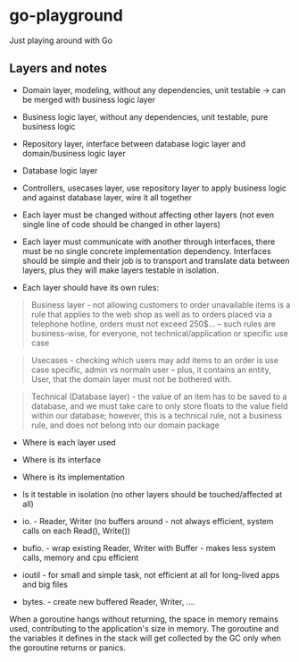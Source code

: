 # go-playground
Just playing around with Go

## Layers and notes
* Domain layer, modeling, without any dependencies, unit testable -> can be merged with business logic layer
* Business logic layer, without any dependencies, unit testable, pure business logic
* Repository layer, interface between database logic layer and domain/business logic layer
* Database logic layer
* Controllers, usecases layer, use repository layer to apply business logic and against database layer, wire it all together

* Each layer must be changed without affecting other layers (not even single line of code should be changed in other layers)
* Each layer must communicate with another through interfaces, there must be no single concrete implementation dependency. 
Interfaces should be simple and their job is to transport and translate data between layers, plus they will make layers testable in isolation.
* Each layer should have its own rules:
> Business layer - not allowing customers to order unavailable items is a rule that applies to the web shop as well as to orders placed via a telephone hotline, orders must not exceed 250$... – such rules are business-wise, for everyone, not technical/application or specific use case

> Usecases - checking which users may add items to an order is use case specific, admin vs normaln user – plus, it contains an entity, User, that the domain layer must not be bothered with.

> Technical (Database layer) - the value of an item has to be saved to a database, and we must take care to only store floats to the value field within our database; however, this is a technical rule, not a business rule, and does not belong into our domain package

* Where is each layer used
* Where is its interface
* Where is its implementation
* Is it testable in isolation (no other layers should be touched/affected at all)


* io. - Reader, Writer (no buffers around - not always efficient, system calls on each Read(), Write())
* bufio. - wrap existing Reader, Writer with Buffer - makes less system calls, memory and cpu efficient
* ioutil - for small and simple task, not efficient at all for long-lived apps and big files
* bytes. - create new buffered Reader, Writer, ....



When a goroutine hangs without returning, the space in memory
remains used, contributing to the application's size in memory. The
goroutine and the variables it defines in the stack will get collected by
the GC only when the goroutine returns or panics.